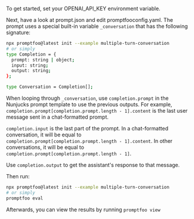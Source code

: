 To get started, set your OPENAI_API_KEY environment variable.

Next, have a look at prompt.json and edit promptfooconfig.yaml. The prompt uses a special built-in variable `_conversation` that has the following signature:

```bash
npx promptfoo@latest init --example multiple-turn-conversation
# or simply
type Completion = {
  prompt: string | object;
  input: string;
  output: string;
};

type Conversation = Completion[];
```

When looping through `_conversation`, use `completion.prompt` in the Nunjucks prompt template to use the previous outputs. For example, `completion.prompt[completion.prompt.length - 1].content` is the last user message sent in a chat-formatted prompt.

`completion.input` is the last part of the prompt. In a chat-formatted conversation, it will be equal to `completion.prompt[completion.prompt.length - 1].content`. In other conversations, it will be equal to `completion.prompt[completion.prompt.length - 1]`.

Use `completion.output` to get the assistant's response to that message.

Then run:

```bash
npx promptfoo@latest init --example multiple-turn-conversation
# or simply
promptfoo eval
```

Afterwards, you can view the results by running `promptfoo view`
